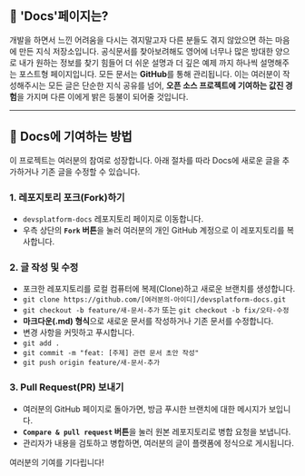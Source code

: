 ## 📖 'Docs'페이지는?

개발을 하면서 느낀 어려움을 다시는 겪지말고자 다른 분들도 겪지 않았으면 하는 마음에 만든 지식 저장소입니다. 
공식문서를 찾아보려해도 영어에 너무나 많은 방대한 양으로 내가 원하는 정보를 찾기 힘들어
더 쉬운 설명과 더 깊은 예제 까지 하나씩 설명해주는 포스트형 페이지입니다.
모든 문서는 **GitHub**를 통해 관리됩니다. 이는 여러분이 작성해주시는 모든 글은 단순한 지식 공유를 넘어, **오픈 소스 프로젝트에 기여하는 값진 경험**을 가지며 다른 이에게 밝은 등불이 되어줄 것입니다.

---

## 🤝 Docs에 기여하는 방법

이 프로젝트는 여러분의 참여로 성장합니다. 아래 절차를 따라 Docs에 새로운 글을 추가하거나 기존 글을 수정할 수 있습니다.

### 1. 레포지토리 포크(Fork)하기

* `devsplatform-docs` 레포지토리 페이지로 이동합니다.
* 우측 상단의 **`Fork` 버튼**을 눌러 여러분의 개인 GitHub 계정으로 이 레포지토리를 복사합니다.

### 2. 글 작성 및 수정

* 포크한 레포지토리를 로컬 컴퓨터에 복제(Clone)하고 새로운 브랜치를 생성합니다.
* `git clone https://github.com/[여러분의-아이디]/devsplatform-docs.git`
* `git checkout -b feature/새-문서-추가` 또는 `git checkout -b fix/오타-수정`
* **마크다운(.md) 형식**으로 새로운 문서를 작성하거나 기존 문서를 수정합니다.
* 변경 사항을 커밋하고 푸시합니다.
* `git add .`
* `git commit -m "feat: [주제] 관련 문서 초안 작성"`
* `git push origin feature/새-문서-추가`

### 3. Pull Request(PR) 보내기

* 여러분의 GitHub 페이지로 돌아가면, 방금 푸시한 브랜치에 대한 메시지가 보입니다.
* **`Compare & pull request` 버튼**을 눌러 원본 레포지토리로 병합 요청을 보냅니다.
* 관리자가 내용을 검토하고 병합하면, 여러분의 글이 플랫폼에 정식으로 게시됩니다.

여러분의 기여를 기다립니다!
